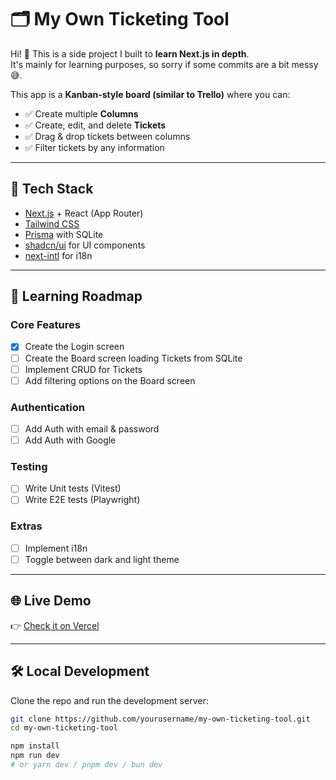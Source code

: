 # 🗂️ My Own Ticketing Tool

Hi! 👋 This is a side project I built to **learn Next.js in depth**.  
It's mainly for learning purposes, so sorry if some commits are a bit messy 😅.

This app is a **Kanban-style board (similar to Trello)** where you can:
- ✅ Create multiple **Columns**
- ✅ Create, edit, and delete **Tickets**
- ✅ Drag & drop tickets between columns
- ✅ Filter tickets by any information

---

## 🚀 Tech Stack

- [Next.js](https://nextjs.org/) + React (App Router)
- [Tailwind CSS](https://tailwindcss.com/)
- [Prisma](https://www.prisma.io/) with SQLite
- [shadcn/ui](https://ui.shadcn.com/) for UI components
- [next-intl](https://next-intl-docs.vercel.app/) for i18n

---
## 📝 Learning Roadmap

### Core Features
- [x] Create the Login screen
- [ ] Create the Board screen loading Tickets from SQLite
- [ ] Implement CRUD for Tickets
- [ ] Add filtering options on the Board screen

### Authentication
- [ ] Add Auth with email & password
- [ ] Add Auth with Google

### Testing
- [ ] Write Unit tests (Vitest)
- [ ] Write E2E tests (Playwright)

### Extras
- [ ] Implement i18n
- [ ] Toggle between dark and light theme

---

## 🌐 Live Demo

👉 [Check it on Vercel](https://my-own-ticketing-tool.vercel.app/login)

---

## 🛠️ Local Development

Clone the repo and run the development server:

```bash
git clone https://github.com/yourusername/my-own-ticketing-tool.git
cd my-own-ticketing-tool

npm install
npm run dev
# or yarn dev / pnpm dev / bun dev
